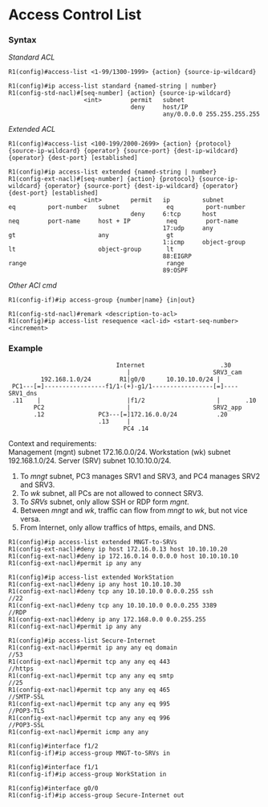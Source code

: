 # Access Control List

### Syntax
_Standard ACL_
```
R1(config)#access-list <1-99/1300-1999> {action} {source-ip-wildcard}

R1(config)#ip access-list standard {named-string | number}
R1(config-std-nacl)#[seq-number] {action} {source-ip-wildcard}
                     <int>        permit   subnet
                                  deny     host/IP
                                           any/0.0.0.0 255.255.255.255
```
_Extended ACL_
```
R1(config)#access-list <100-199/2000-2699> {action} {protocol} {source-ip-wildcard} {operator} {source-port} {dest-ip-wildcard} {operator} {dest-port} [established]

R1(config)#ip access-list extended {named-string | number}
R1(config-ext-nacl)#[seq-number] {action} {protocol} {source-ip-wildcard} {operator} {source-port} {dest-ip-wildcard} {operator} {dest-port} [established]
                     <int>        permit   ip         subnet               eq         port-number   subnet             eq         port-number
                                  deny     6:tcp      host                 neq        port-name     host + IP          neq        port-name
                                           17:udp     any                  gt                       any                gt         
                                           1:icmp     object-group         lt                       object-group       lt
                                           88:EIGRP                        range                                       range
                                           89:OSPF
```
_Other ACl cmd_
```
R1(config-if)#ip access-group {number|name} {in|out}

R1(config-std-nacl)#remark <description-to-acl>
R1(config)#ip access-list resequence <acl-id> <start-seq-number> <increment>
```
### Example
```
                              Internet                     .30
                                 |                       SRV3_cam
         192.168.1.0/24        R1|g0/0      10.10.10.0/24 |
 PC1---[=]-----------------f1/1-(+)-g1/1-----------------[=]----SRV1_dns
 .11    |                        |f1/2                    |       .10
       PC2                       |                       SRV2_app
       .12               PC3---[=]172.16.0.0/24           .20
                         .13     |
                                PC4 .14
```
Context and requirements:  
Management (mgnt) subnet 172.16.0.0/24. Workstation (wk) subnet 192.168.1.0/24. Server (SRV) subnet 10.10.10.0/24.
 1. To _mngt_ subnet, PC3 manages SRV1 and SRV3, and PC4 manages SRV2 and SRV3.
 2. To _wk_ subnet, all PCs are not allowed to connect SRV3.
 3. To _SRVs_ subnet, only allow SSH or RDP form _mgnt_.
 4. Between _mngt_ and _wk_, traffic can flow from _mngt_ to _wk_, but not vice versa.
 5. From Internet, only allow traffics of https, emails, and DNS. 
```
R1(config)#ip access-list extended MNGT-to-SRVs
R1(config-ext-nacl)#deny ip host 172.16.0.13 host 10.10.10.20
R1(config-ext-nacl)#deny ip 172.16.0.14 0.0.0.0 host 10.10.10.10
R1(config-ext-nacl)#permit ip any any

R1(config)#ip access-list extended WorkStation
R1(config-ext-nacl)#deny ip any host 10.10.10.30
R1(config-ext-nacl)#deny tcp any 10.10.10.0 0.0.0.255 ssh                 //22
R1(config-ext-nacl)#deny tcp any 10.10.10.0 0.0.0.255 3389                //RDP
R1(config-ext-nacl)#deny ip any 172.168.0.0 0.0.255.255
R1(config-ext-nacl)#permit ip any any

R1(config)#ip access-list Secure-Internet
R1(config-ext-nacl)#permit ip any any eq domain                           //53
R1(config-ext-nacl)#permit tcp any any eq 443                             //https
R1(config-ext-nacl)#permit tcp any any eq smtp                            //25
R1(config-ext-nacl)#permit tcp any any eq 465                             //SMTP-SSL
R1(config-ext-nacl)#permit tcp any any eq 995                             //POP3-TLS
R1(config-ext-nacl)#permit tcp any any eq 996                             //POP3-SSL
R1(config-ext-nacl)#permit icmp any any

R1(config)#interface f1/2
R1(config-if)#ip access-group MNGT-to-SRVs in

R1(config)#interface f1/1
R1(config-if)#ip access-group WorkStation in

R1(config)#interface g0/0
R1(config-if)#ip access-group Secure-Internet out
```



